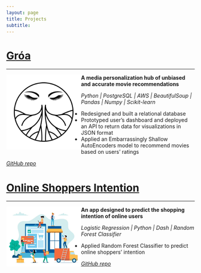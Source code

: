 ```yaml
---
layout: page
title: Projects
subtitle: 
---
```



# [Gróa](https://www.groa.us/)

---

[<img align="left" src="/img/groa-logo.png" width="200">](https://www.groa.us/) **A media personalization hub of unbiased and accurate movie recommendations**

*Python \| PostgreSQL \| AWS \| BeautifulSoup \| Pandas \| Numpy \| Scikit-learn*
* Redesigned and built a relational database
* Prototyped user’s dashboard and deployed an API to return data for visualizations in JSON format
* Applied an Embarrassingly Shallow AutoEncoders model to recommend movies based on users’ ratings

[*GitHub repo*](https://github.com/Lambda-School-Labs/Groa-ds)  


# [**Online Shoppers Intention**](https://online-shoppers-intention.herokuapp.com/)

---

[<img align="left" src="/img/online-shopper/homepage.jpg" width="200">](https://online-shoppers-intention.herokuapp.com/) **An app designed to predict the shopping intention of online users**

*Logistic Regression \| Python \| Dash \| Random Forest Classifier*
* Applied Random Forest Classifier to predict online shoppers’ intention

[*GitHub repo*](https://github.com/doinalangille/Online-shoppers-intention)
